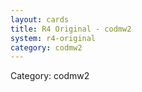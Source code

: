 ```yaml
---
layout: cards
title: R4 Original - codmw2
system: r4-original
category: codmw2
---
```

<div class="alert alert-secondary mb-4"><span class="i18n innerHTML-category">Category: </span><span class="i18n innerHTML-cat-codmw2">codmw2</span></div>
